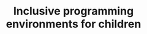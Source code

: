 ---
###############
# DO NOT EDIT
layout: proposal
###############

###############
# TO EDIT
# pub title
title: "Inclusive programming environments for children"

# publication image
image:
 name: accessible_blocks.jpeg
 alt-text: "A set of wodden programming blocks with tangible 3D icons and crafted top codes for camera recognition" # provide a short description for the image #a11y

# short description of the publication
motivation: "Robots have been a popular research tool in education because they are attractive and relevant to learn complex concepts. The use of robots increases engagement in social and collaborative actions which may also effectively impact children's social development and learning. Besides the fact that robots are now widely available and affordable, minorities are still set apart, and we have still not reached a state where visually impaired children can autonomously interact with a robot. Also, the potential of maker technologies (DIY) to support new forms of interaction and understanding of technology may motivate and empower children in the creation of their own technology (eg, robot). Although HCI is growing in accessible making technologies for people with visual impairments, they are not yet accessible for children.
"

work: "In this project, you will focus on co-designing, with educators and children with mixed-visual-abilities, inclusive environments for situated making and introductory programming. The goal will be to create accessible making tools where children build modules to create a robot that interact with other elements and with a map where they can use programming concepts while having their own project and tangible outcomes. You will design a DIY module to afford the creation of a robot and other interactive elements and deploy it in an inclusive school and assess its impact (optionally, depending on time and confinement restrictions, deployments can be individual and shipped to the children’s home, with their parent’s cooperation). "

people:
 - tjvg
 - acp
 - fsr
 - hhnn

###
---